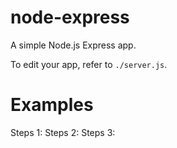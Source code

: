 # node-express

A simple Node.js Express app.

To edit your app, refer to `./server.js`.

# Examples
Steps 1:
Steps 2:
Steps 3: